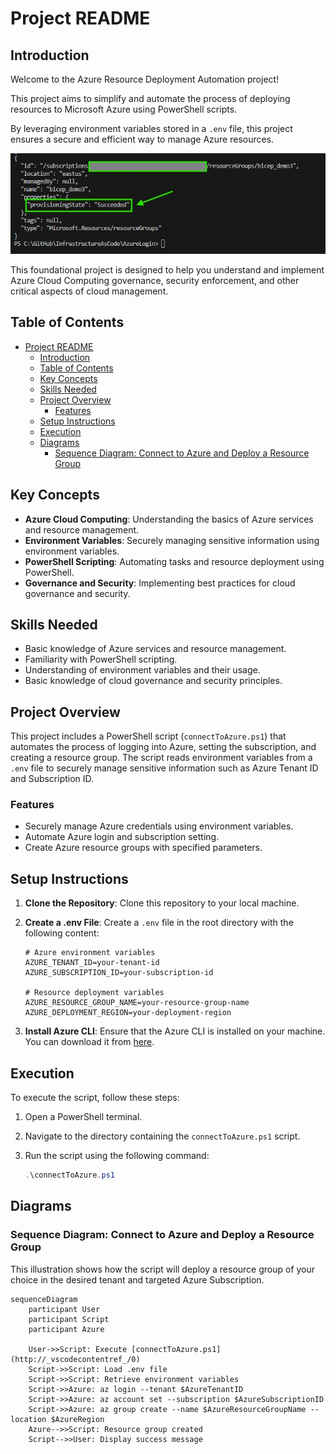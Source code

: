 # Project README

## Introduction

Welcome to the Azure Resource Deployment Automation project! 

This project aims to simplify and automate the process of deploying resources to Microsoft Azure using PowerShell scripts. 

By leveraging environment variables stored in a `.env` file, this project ensures a secure and efficient way to manage Azure resources. 

![alt text](images/successfull_deployment.jpg)

This foundational project is designed to help you understand and implement Azure Cloud Computing governance, security enforcement, and other critical aspects of cloud management.

## Table of Contents

- [Project README](#project-readme)
  - [Introduction](#introduction)
  - [Table of Contents](#table-of-contents)
  - [Key Concepts](#key-concepts)
  - [Skills Needed](#skills-needed)
  - [Project Overview](#project-overview)
    - [Features](#features)
  - [Setup Instructions](#setup-instructions)
  - [Execution](#execution)
  - [Diagrams](#diagrams)
    - [Sequence Diagram: Connect to Azure and Deploy a Resource Group](#sequence-diagram-connect-to-azure-and-deploy-a-resource-group)

## Key Concepts

- **Azure Cloud Computing**: Understanding the basics of Azure services and resource management.
- **Environment Variables**: Securely managing sensitive information using environment variables.
- **PowerShell Scripting**: Automating tasks and resource deployment using PowerShell.
- **Governance and Security**: Implementing best practices for cloud governance and security.

## Skills Needed

- Basic knowledge of Azure services and resource management.
- Familiarity with PowerShell scripting.
- Understanding of environment variables and their usage.
- Basic knowledge of cloud governance and security principles.

## Project Overview

This project includes a PowerShell script (`connectToAzure.ps1`) that automates the process of logging into Azure, setting the subscription, and creating a resource group. The script reads environment variables from a `.env` file to securely manage sensitive information such as Azure Tenant ID and Subscription ID.

### Features

- Securely manage Azure credentials using environment variables.
- Automate Azure login and subscription setting.
- Create Azure resource groups with specified parameters.

## Setup Instructions

1. **Clone the Repository**: Clone this repository to your local machine.
2. **Create a .env File**: Create a `.env` file in the root directory with the following content:

    ```plaintext
    # Azure environment variables
    AZURE_TENANT_ID=your-tenant-id
    AZURE_SUBSCRIPTION_ID=your-subscription-id

    # Resource deployment variables
    AZURE_RESOURCE_GROUP_NAME=your-resource-group-name
    AZURE_DEPLOYMENT_REGION=your-deployment-region
    ```

3. **Install Azure CLI**: Ensure that the Azure CLI is installed on your machine. You can download it from [here](https://docs.microsoft.com/en-us/cli/azure/install-azure-cli).

## Execution

To execute the script, follow these steps:

1. Open a PowerShell terminal.
2. Navigate to the directory containing the `connectToAzure.ps1` script.
3. Run the script using the following command:

    ```powershell
    .\connectToAzure.ps1
    ```

## Diagrams

### Sequence Diagram: Connect to Azure and Deploy a Resource Group

This illustration shows how the script will deploy a resource group of your choice in the desired tenant and targeted Azure Subscription.

```mermaid
sequenceDiagram
    participant User
    participant Script
    participant Azure

    User->>Script: Execute [connectToAzure.ps1](http://_vscodecontentref_/0)
    Script->>Script: Load .env file
    Script->>Script: Retrieve environment variables
    Script->>Azure: az login --tenant $AzureTenantID
    Script->>Azure: az account set --subscription $AzureSubscriptionID
    Script->>Azure: az group create --name $AzureResourceGroupName --location $AzureRegion
    Azure-->>Script: Resource group created
    Script-->>User: Display success message